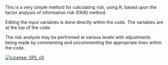 This is a very simple method for calculating risk, using R, based upon the factor analysis of information risk (FAIR) method.

Editing the input variables is done directly within the code. The variables are at the top of the code.

The risk analysis may be perfromed at various levels with adjustments being made by commenting and uncommenting the appropriate lines within the code.

[![License: GPL v3](https://img.shields.io/badge/License-GPLv3-blue.svg)](https://www.gnu.org/licenses/gpl-3.0)
